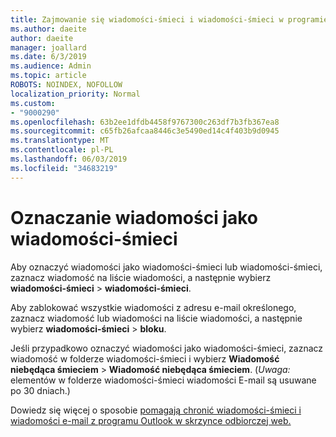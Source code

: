 ```yaml
---
title: Zajmowanie się wiadomości-śmieci i wiadomości-śmieci w programie Outlook w sieci web
ms.author: daeite
author: daeite
manager: joallard
ms.date: 6/3/2019
ms.audience: Admin
ms.topic: article
ROBOTS: NOINDEX, NOFOLLOW
localization_priority: Normal
ms.custom:
- "9000290"
ms.openlocfilehash: 63b2ee1dfdb4458f9767300c263df7b3fb367ea8
ms.sourcegitcommit: c65fb26afcaa8446c3e5490ed14c4f403b9d0945
ms.translationtype: MT
ms.contentlocale: pl-PL
ms.lasthandoff: 06/03/2019
ms.locfileid: "34683219"
---
```

# <a name="mark-email-messages-as-junk"></a>Oznaczanie wiadomości jako wiadomości-śmieci

Aby oznaczyć wiadomości jako wiadomości-śmieci lub wiadomości-śmieci, zaznacz wiadomość na liście wiadomości, a następnie wybierz **wiadomości-śmieci** > **wiadomości-śmieci**.

Aby zablokować wszystkie wiadomości z adresu e-mail określonego, zaznacz wiadomość lub wiadomości na liście wiadomości, a następnie wybierz **wiadomości-śmieci** > **bloku**.

Jeśli przypadkowo oznaczyć wiadomości jako wiadomości-śmieci, zaznacz wiadomość w folderze wiadomości-śmieci i wybierz **Wiadomość niebędąca śmieciem** > **Wiadomość niebędąca śmieciem**. (*Uwaga:* elementów w folderze wiadomości-śmieci wiadomości E-mail są usuwane po 30 dniach.)

Dowiedz się więcej o sposobie [pomagają chronić wiadomości-śmieci i wiadomości e-mail z programu Outlook w skrzynce odbiorczej web.](https://support.office.com/article/db786e79-54e2-40cc-904f-d89d57b7f41d)